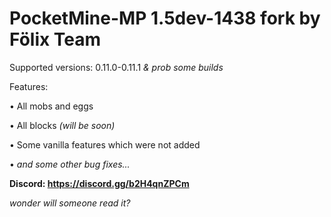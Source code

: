 # PocketMine-MP 1.5dev-1438 fork by Fölix Team
Supported versions: 0.11.0-0.11.1 *& prob some builds*

Features:

• All mobs and eggs

• All blocks *(will be soon)*

• Some vanilla features which were not added

• *and some other bug fixes...*

**Discord: https://discord.gg/b2H4qnZPCm**

*wonder will someone read it?*
